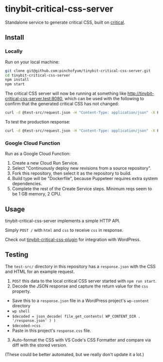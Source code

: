 tinybit-critical-css-server
===========================

Standalone service to generate critical CSS, built on [critical](https://github.com/addyosmani/critical).

## Install

### Locally

Run on your local machine:

```bash
git clone git@github.com:pinchofyum/tinybit-critical-css-server.git
cd tinybit-critical-css-server
npm install
npm start
```

The critical CSS server will now be running at something like http://tinybit-critical-css-server.test:8080, which can be used with the following to confirm that the generated critical CSS has not changed:

```bash
curl -d @test-src/request.json -H "Content-Type: application/json" -X POST http://tinybit-critical-css-server.test:8080 | jq -r '.css' > test-src/response.css && npm run test:fix
```

To test the production response:

```bash
curl -d @test-src/request.json -H "Content-Type: application/json" -X POST https://criticalcss-fd290eb.tinybit.com/ | jq -r '.css' > test-src/response.css && npm run test:fix
```

### Google Cloud Function

Run as a Google Cloud Function:

1. Create a new Cloud Run Service.
2. Select "Continuously deploy new revisions from a source repository".
3. Fork this repository, then select it as the repository to build.
4. Build type will be "Dockerfile", because Puppeteer requires extra system dependencies.
5. Complete the rest of the Create Service steps. Minimum reqs seem to be 1 GB memory, 2 CPU.

## Usage

tinybit-critical-css-server implements a simple HTTP API.

Simply `POST /` with `html` and `css` to receive `css` in response.

Check out [tinybit-critical-css-plugin](https://github.com/pinchofyum/tinybit-critical-css-plugin/) for integration with WordPress.

## Testing

The `test-src/` directory in this repository has a `response.json` with the CSS and HTML for an example request.

1. `POST` this data to the local critical CSS server started with `npm run start`.
2. Decode the JSON response and capture the return value for the `css` property.
  * Save this to a `response.json` file in a WordPress project's `wp-content` directory
  * `wp shell`
  * `$decoded = json_decode( file_get_contents( WP_CONTENT_DIR . '/response.json' ) )`
  * `$decoded->css`
  * Paste in this project's `response.css` file.
3. Auto-format the CSS with VS Code's CSS Formatter and compare via diff with the stored version.

(These could be better automated, but we really don't update it a lot.)
